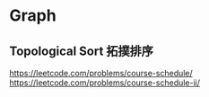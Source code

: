 # Graph

## Topological Sort 拓撲排序
https://leetcode.com/problems/course-schedule/
https://leetcode.com/problems/course-schedule-ii/